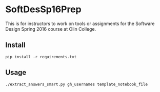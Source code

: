 # SoftDesSp16Prep
This is for instructors to work on tools or assignments for the Software Design Spring 2016 course at Olin College.

## Install

    pip install -r requirements.txt

## Usage

    ./extract_answers_smart.py gh_usernames template_notebook_file
